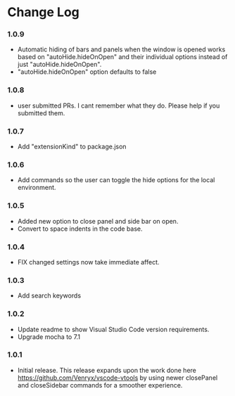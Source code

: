 # Change Log

### 1.0.9

* Automatic hiding of bars and panels when the window is opened works based on "autoHide.hideOnOpen" and their individual options instead of just "autoHide.hideOnOpen".
* "autoHide.hideOnOpen" option defaults to false

### 1.0.8

* user submitted PRs.  I cant remember what they do.  Please help if you submitted them.

### 1.0.7

* Add "extensionKind" to package.json

### 1.0.6

* Add commands so the user can toggle the hide options for the local environment.

### 1.0.5

* Added new option to close panel and side bar on open.
* Convert to space indents in the code base.

### 1.0.4

* FIX changed settings now take immediate affect.

### 1.0.3

* Add search keywords

### 1.0.2

* Update readme to show Visual Studio Code version requirements.
* Upgrade mocha to 7.1

### 1.0.1

* Initial release.  This release expands upon the work done here <https://github.com/Venryx/vscode-vtools> by using newer closePanel and closeSidebar commands for a smoother experience.
